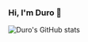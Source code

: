 ### Hi, I'm Duro :wave:

![Duro's GitHub stats](https://github-readme-stats.vercel.app/api?username=DuroGFX&theme=dark&show_icons=true)

